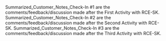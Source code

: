 Summarized_Customer_Notes_Check-In #1 are the comments/feedback/discussion made after the First Activity with RCE-SK.
Summarized_Customer_Notes_Check-In #2 are the comments/feedback/discussion made after the Second Activity with RCE-SK.
Summarized_Customer_Notes_Check-In #3 are the comments/feedback/discussion made after the Third Activity with RCE-SK.
